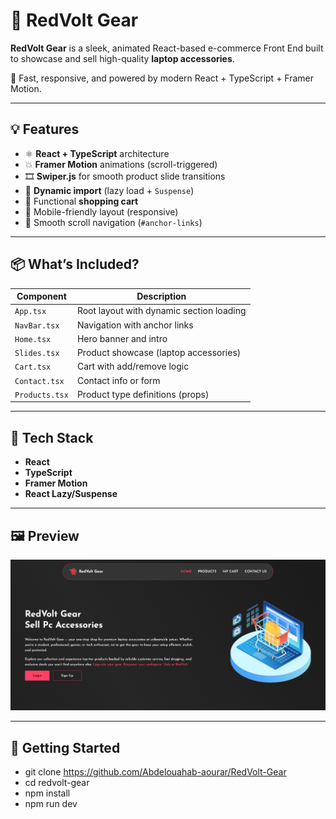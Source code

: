 # 🔴 RedVolt Gear

**RedVolt Gear** is a sleek, animated React-based e-commerce Front End built to showcase and sell high-quality **laptop accessories**.

🚀 Fast, responsive, and powered by modern React + TypeScript + Framer Motion.

---

## 💡 Features

- ⚛️ **React + TypeScript** architecture
- 💥 **Framer Motion** animations (scroll-triggered)
- 🎞️ **Swiper.js** for smooth product slide transitions
- 🧠 **Dynamic import** (lazy load + `Suspense`)
- 🛒 Functional **shopping cart**
- 📱 Mobile-friendly layout (responsive)
- 🔗 Smooth scroll navigation (`#anchor-links`)

---

## 📦 What’s Included?

| Component      | Description                             |
|----------------|-----------------------------------------|
| `App.tsx`      | Root layout with dynamic section loading |
| `NavBar.tsx`   | Navigation with anchor links             |
| `Home.tsx`     | Hero banner and intro                    |
| `Slides.tsx`   | Product showcase (laptop accessories)    |
| `Cart.tsx`     | Cart with add/remove logic               |
| `Contact.tsx`  | Contact info or form                     |
| `Products.tsx` | Product type definitions (props)         |

---

## 🔧 Tech Stack

- **React**
- **TypeScript**
- **Framer Motion**
- **React Lazy/Suspense**

---

## 🖼️ Preview

![Screen Shot of the landing page](./src/assets/redvolt-gear%20layout.png)

---

## 🚀 Getting Started

- git clone https://github.com/Abdelouahab-aourar/RedVolt-Gear
- cd redvolt-gear
- npm install
- npm run dev
